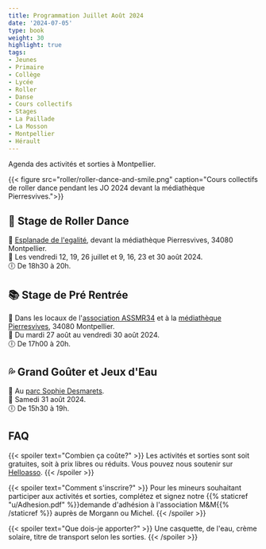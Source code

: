 ```yaml
---
title: Programmation Juillet Août 2024
date: '2024-07-05'
type: book
weight: 30
highlight: true
tags:
- Jeunes
- Primaire
- Collège
- Lycée
- Roller
- Danse
- Cours collectifs
- Stages
- La Paillade
- La Mosson
- Montpellier
- Hérault
---
```


Agenda des activités et sorties à Montpellier.

<!--more-->

{{< figure src="roller/roller-dance-and-smile.png" caption="Cours collectifs de roller dance pendant les JO 2024 devant la médiathèque Pierresvives.">}}

## 🎵 Stage de Roller Dance

📍 [Esplanade de l'egalité](https://g.page/r/CV0JpobxDzTwEBM/review), devant la médiathèque Pierresvives, 34080 Montpellier. <br>
📅 Les vendredi 12, 19, 26 juillet et 9, 16, 23 et 30 août 2024. <br>
🕕 De 18h30 à 20h.  <br>

## 📚 Stage de Pré Rentrée

📍 Dans les locaux de l'[association ASSMR34](https://www.helloasso.com/associations/assamr34) et à la [médiathèque Pierresvives](https://pierresvives.herault.fr/663-horaires-d-ouverture.htm), 34080 Montpellier. <br>
📅 Du mardi 27 août au vendredi 30 août 2024. <br>
🕕 De 17h00 à 20h.  <br>

## 💦 Grand Goûter et Jeux d'Eau

📍 Au [parc Sophie Desmarets](https://www.montpellier.fr/structure/1526/240-parc-sophie-desmarets-structure.htm).  <br>
📅 Samedi 31 août 2024. <br>
🕕 De 15h30 à 19h.  <br>


<!--
## ⛸ Sortie Patinoire
📍 À la [patinoire Vegapolis](https://www.vegapolis.fr/).  <br>
📅 Samedi 31 août 2024. <br>
🕕 De 15h à 18h.  <br>

## Samedi 6 septmbre
📍 À la [Maison Pour Tous Louis Feuillade](https://www.montpellier.fr/structure/1788/240-maison-pour-tous-louis-feuillade-structure.htm).  <br>
🕕 De 17h à 18h. <br>
📽️ <b>Rétrospective</b> été 2024 (court métrage), spectacle de roller dance et fête de quartier.

## Autres activités culturelles et sportives
Des sorties à la [patinoire Vegapolis](https://www.vegapolis.fr/), à l'[aquarium Planet Océan](https://www.planetoceanworld.fr/), des sorties à Jean Vilar, des ateliers théâtre, de sculpture en argile, création d'un herbier au [jardin des plantes](https://facmedecine.umontpellier.fr/patrimoine-historique/jardin-des-plantes/visiter-le-jardin/), jeux au Musée Fabre, jeux d'eau au parc Sophie Desmarets, ateliers de calligraphie-karaoké-origami et initiation au premiers secours sont en cours de préparation. Dates en août à venir prochainement.
-->

## FAQ

{{< spoiler text="Combien ça coûte?" >}}
Les activités et sorties sont soit gratuites, soit à prix libres ou réduits. Vous pouvez nous soutenir sur [Helloasso](https://www.helloasso.com/associations/maths-et-maryam/formulaires/1).
{{< /spoiler >}}

{{< spoiler text="Comment s'inscrire?" >}}
Pour les mineurs souhaitant participer aux activités et sorties, complétez et signez notre {{% staticref "u/Adhesion.pdf" %}}demande d'adhésion à l'association M&M{{% /staticref %}} auprès de Morgann ou Michel.
{{< /spoiler >}}

{{< spoiler text="Que dois-je apporter?" >}}
Une casquette, de l'eau, crème solaire, titre de transport selon les sorties.
{{< /spoiler >}}
